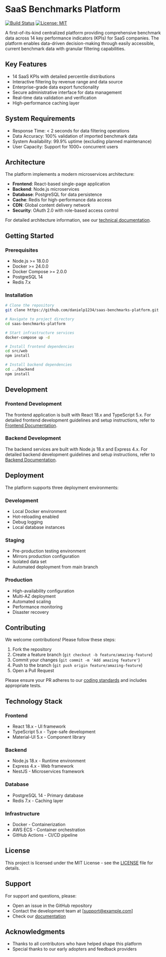 # SaaS Benchmarks Platform

[![Build Status](https://github.com/[organization]/saas-benchmarks-platform/workflows/ci/badge.svg)](https://github.com/[organization]/saas-benchmarks-platform/actions)
[![License: MIT](https://img.shields.io/badge/License-MIT-yellow.svg)](LICENSE)

A first-of-its-kind centralized platform providing comprehensive benchmark data across 14 key performance indicators (KPIs) for SaaS companies. The platform enables data-driven decision-making through easily accessible, current benchmark data with granular filtering capabilities.

## Key Features

- 14 SaaS KPIs with detailed percentile distributions
- Interactive filtering by revenue range and data source
- Enterprise-grade data export functionality
- Secure administrative interface for data management
- Real-time data validation and verification
- High-performance caching layer

## System Requirements

- Response Time: < 2 seconds for data filtering operations
- Data Accuracy: 100% validation of imported benchmark data
- System Availability: 99.9% uptime (excluding planned maintenance)
- User Capacity: Support for 1000+ concurrent users

## Architecture

The platform implements a modern microservices architecture:

- **Frontend**: React-based single-page application
- **Backend**: Node.js microservices
- **Database**: PostgreSQL for data persistence
- **Cache**: Redis for high-performance data access
- **CDN**: Global content delivery network
- **Security**: OAuth 2.0 with role-based access control

For detailed architecture information, see our [technical documentation](docs/architecture.md).

## Getting Started

### Prerequisites

- Node.js >= 18.0.0
- Docker >= 24.0.0
- Docker Compose >= 2.0.0
- PostgreSQL 14
- Redis 7.x

### Installation

```bash
# Clone the repository
git clone https://github.com/danielp1234/saas-benchmarks-platform.git

# Navigate to project directory
cd saas-benchmarks-platform

# Start infrastructure services
docker-compose up -d

# Install frontend dependencies
cd src/web
npm install

# Install backend dependencies
cd ../backend
npm install
```

## Development

### Frontend Development

The frontend application is built with React 18.x and TypeScript 5.x. For detailed frontend development guidelines and setup instructions, refer to [Frontend Documentation](src/web/README.md).

### Backend Development

The backend services are built with Node.js 18.x and Express 4.x. For detailed backend development guidelines and setup instructions, refer to [Backend Documentation](src/backend/README.md).

## Deployment

The platform supports three deployment environments:

### Development
- Local Docker environment
- Hot-reloading enabled
- Debug logging
- Local database instances

### Staging
- Pre-production testing environment
- Mirrors production configuration
- Isolated data set
- Automated deployment from main branch

### Production
- High-availability configuration
- Multi-AZ deployment
- Automated scaling
- Performance monitoring
- Disaster recovery

## Contributing

We welcome contributions! Please follow these steps:

1. Fork the repository
2. Create a feature branch (`git checkout -b feature/amazing-feature`)
3. Commit your changes (`git commit -m 'Add amazing feature'`)
4. Push to the branch (`git push origin feature/amazing-feature`)
5. Open a Pull Request

Please ensure your PR adheres to our [coding standards](docs/coding-standards.md) and includes appropriate tests.

## Technology Stack

### Frontend
- React 18.x - UI framework
- TypeScript 5.x - Type-safe development
- Material-UI 5.x - Component library

### Backend
- Node.js 18.x - Runtime environment
- Express 4.x - Web framework
- NestJS - Microservices framework

### Database
- PostgreSQL 14 - Primary database
- Redis 7.x - Caching layer

### Infrastructure
- Docker - Containerization
- AWS ECS - Container orchestration
- GitHub Actions - CI/CD pipeline

## License

This project is licensed under the MIT License - see the [LICENSE](LICENSE) file for details.

## Support

For support and questions, please:
- Open an issue in the GitHub repository
- Contact the development team at [support@example.com]
- Check our [documentation](docs/README.md)

## Acknowledgments

- Thanks to all contributors who have helped shape this platform
- Special thanks to our early adopters and feedback providers
